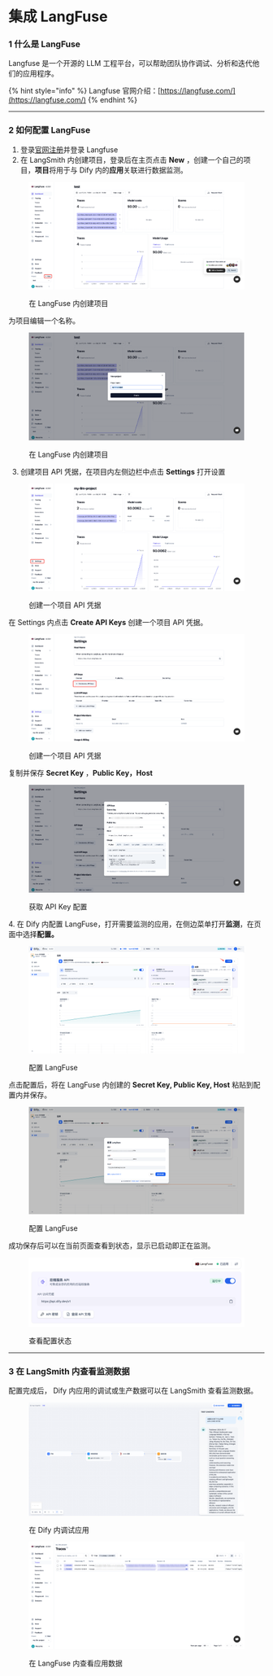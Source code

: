 # 集成 LangFuse

### 1 什么是 LangFuse

Langfuse 是一个开源的 LLM 工程平台，可以帮助团队协作调试、分析和迭代他们的应用程序。

{% hint style="info" %}
Langfuse 官网介绍：[https://langfuse.com/](https://langfuse.com/)
{% endhint %}

***

### 2 如何配置 LangFuse

1. 登录[官网注册](https://langfuse.com/)并登录 Langfuse
2. 在 LangSmith 内创建项目，登录后在主页点击 **New** ，创建一个自己的项目，**项目**将用于与 Dify 内的**应用**关联进行数据监测。

<figure><img src="../../../.gitbook/assets/image (249).png" alt=""><figcaption><p>在 LangFuse 内创建项目</p></figcaption></figure>

为项目编辑一个名称。

<figure><img src="../../../.gitbook/assets/image (251).png" alt=""><figcaption><p>在 LangFuse 内创建项目</p></figcaption></figure>

3. 创建项目 API 凭据，在项目内左侧边栏中点击 **Settings** 打开设置

<figure><img src="../../../.gitbook/assets/image (253).png" alt=""><figcaption><p>创建一个项目 API 凭据</p></figcaption></figure>

在 Settings 内点击 **Create API Keys** 创建一个项目 API 凭据。

<figure><img src="../../../.gitbook/assets/image (252).png" alt=""><figcaption><p>创建一个项目 API 凭据</p></figcaption></figure>

复制并保存 **Secret Key** ，**Public Key，Host**

<figure><img src="../../../.gitbook/assets/image (254).png" alt=""><figcaption><p>获取 API Key 配置</p></figcaption></figure>

4\. 在 Dify 内配置 LangFuse，打开需要监测的应用，在侧边菜单打开**监测**，在页面中选择**配置。**

<figure><img src="../../../.gitbook/assets/image (255).png" alt=""><figcaption><p>配置 LangFuse</p></figcaption></figure>

点击配置后，将在 LangFuse 内创建的 **Secret Key, Public Key, Host** 粘贴到配置内并保存。

<figure><img src="../../../.gitbook/assets/image (256).png" alt=""><figcaption><p>配置 LangFuse</p></figcaption></figure>

成功保存后可以在当前页面查看到状态，显示已启动即正在监测。

<figure><img src="../../../.gitbook/assets/image (257).png" alt=""><figcaption><p>查看配置状态</p></figcaption></figure>

***

### 3 在 LangSmith 内查看监测数据

配置完成后， Dify 内应用的调试或生产数据可以在 LangSmith 查看监测数据。

<figure><img src="../../../.gitbook/assets/image (259).png" alt=""><figcaption><p>在 Dify 内调试应用</p></figcaption></figure>

<figure><img src="../../../.gitbook/assets/image (258).png" alt=""><figcaption><p>在 LangFuse 内查看应用数据</p></figcaption></figure>

